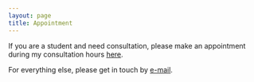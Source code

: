```yaml
---
layout: page
title: Appointment
---
```


If you are a student and need consultation, please make an appointment during my
consultation hours [here](https://meet.hm.edu/wallento/sprechstunde).

For everything else, please get in touch by [e-mail](mailto:stefan.wallentowitz@hm.edu).